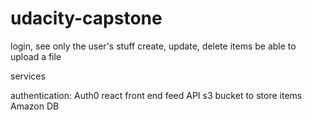# udacity-capstone

login, see only the user's stuff
create, update, delete items
be able to upload a file

services

authentication: Auth0
react front end
feed API
s3 bucket to store items
Amazon DB
